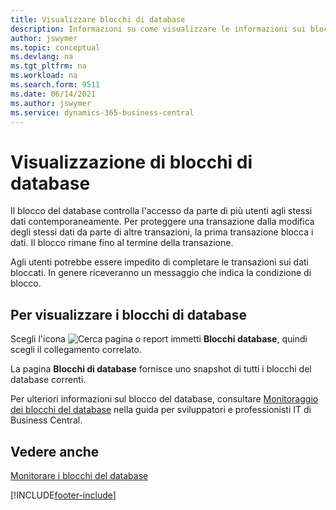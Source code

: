 ```yaml
---
title: Visualizzare blocchi di database
description: Informazioni su come visualizzare le informazioni sui blocchi di database del cliente direttamente dall'interfaccia client in Business Central.
author: jswymer
ms.topic: conceptual
ms.devlang: na
ms.tgt_pltfrm: na
ms.workload: na
ms.search.form: 9511
ms.date: 06/14/2021
ms.author: jswymer
ms.service: dynamics-365-business-central
---
```

# Visualizzazione di blocchi di database

Il blocco del database controlla l'accesso da parte di più utenti agli stessi dati contemporaneamente. Per proteggere una transazione dalla modifica degli stessi dati da parte di altre transazioni, la prima transazione blocca i dati. Il blocco rimane fino al termine della transazione.

Agli utenti potrebbe essere impedito di completare le transazioni sui dati bloccati. In genere riceveranno un messaggio che indica la condizione di blocco.

## Per visualizzare i blocchi di database

Scegli l'icona ![Cerca pagina o report](media/ui-search/search_small.png "Icona Cerca pagina o report") immetti **Blocchi database**, quindi scegli il collegamento correlato.

La pagina **Blocchi di database** fornisce uno snapshot di tutti i blocchi del database correnti.

Per ulteriori informazioni sul blocco del database, consultare [Monitoraggio dei blocchi del database](/dynamics365/business-central/dev-itpro/administration/monitor-database-locks) nella guida per sviluppatori e professionisti IT di Business Central.

## Vedere anche

[Monitorare i blocchi del database](/dynamics365/business-central/dev-itpro/administration/monitor-database-locks) 


[!INCLUDE[footer-include](includes/footer-banner.md)]